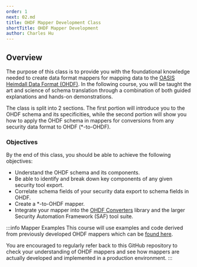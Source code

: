 ```yaml
---
order: 1
next: 02.md
title: OHDF Mapper Development Class
shortTitle: OHDF Mapper Development
author: Charles Hu
---
```


## Overview

The purpose of this class is to provide you with the foundational knowledge needed to create data format mappers for mapping data to the [OASIS Heimdall Data Format (OHDF)](https://saf.mitre.org/framework/normalize). In the following course, you will be taught the art and science of schema translation through a combination of both guided explanations and hands-on demonstrations.

The class is split into 2 sections. The first portion will introduce you to the OHDF schema and its specificities, while the second portion will show you how to apply the OHDF schema in mappers for conversions from any security data format to OHDF (\*-to-OHDF).

### Objectives

By the end of this class, you should be able to achieve the following objectives:

- Understand the OHDF schema and its components.
- Be able to identify and break down key components of any given security tool export.
- Correlate schema fields of your security data export to schema fields in OHDF.
- Create a \*-to-OHDF mapper.
- Integrate your mapper into the [OHDF Converters](https://github.com/mitre/heimdall2/tree/master/libs/hdf-converters) library and the larger Security Automation Framework (SAF) tool suite.

:::info Mapper Examples
This course will use examples and code derived from previously developed OHDF mappers which can be [found here](https://github.com/mitre/heimdall2/tree/master/libs/hdf-converters).

You are encouraged to regularly refer back to this GitHub repository to check your understanding of OHDF mappers and see how mappers are actually developed and implemented in a production environment.
:::
